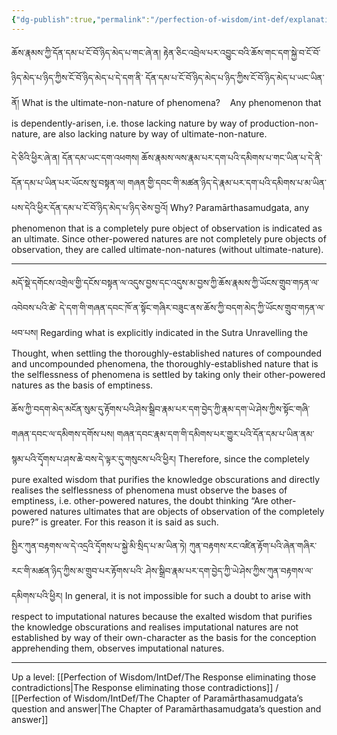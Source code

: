 ```yaml
---
{"dg-publish":true,"permalink":"/perfection-of-wisdom/int-def/explanation-of-ultimate-non-nature-other-powered-natures/"}
---
```


ཆོས་རྣམས་ཀྱི་དོན་དམ་པ་ངོ་བོ་ཉིད་མེད་པ་གང་ཞེ་ན། རྟེན་ཅིང་འབྲེལ་པར་འབྱུང་བའི་ཆོས་གང་དག་སྐྱེ་བ་ངོ་བོ་ཉིད་མེད་པ་ཉིད་ཀྱིས་ངོ་བོ་ཉིད་མེད་པ་དེ་དག་ནི་
དོན་དམ་པ་ངོ་བོ་ཉིད་མེད་པ་ཉིད་ཀྱིས་ངོ་བོ་ཉིད་མེད་པ་ཡང་ཡིན་ནོ།
What is the ultimate-non-nature of phenomena?   
Any phenomenon that is dependently-arisen, i.e. those lacking nature by way of production-non-nature, are also lacking nature by way of ultimate-non-nature.

དེ་ཅིའི་ཕྱིར་ཞེ་ན། དོན་དམ་ཡང་དག་འཕགས། ཆོས་རྣམས་ལས་རྣམ་པར་དག་པའི་དམིགས་པ་གང་ཡིན་པ་དེ་ནི་དོན་དམ་པ་ཡིན་པར་ཡོངས་སུ་བསྟན་ལ། 
གཞན་གྱི་དབང་གི་མཚན་ཉིད་དེ་རྣམ་པར་དག་པའི་དམིགས་པ་མ་ཡིན་པས་དེའི་ཕྱིར་དོན་དམ་པ་ངོ་བོ་ཉིད་མེད་པ་ཉིད་ཅེས་བྱའོ།
Why?
Paramārthasamudgata, any phenomenon that is a completely pure object of observation is indicated as an ultimate. Since other-powered natures are not completely pure objects of observation, they are called ultimate-non-natures (without ultimate-nature).

---
མདོ་སྡེ་དགོངས་འགྲེལ་གྱི་དངོས་བསྟན་ལ་འདུས་བྱས་དང་འདུས་མ་བྱས་ཀྱི་ཆོས་རྣམས་ཀྱི་ཡོངས་གྲུབ་གཏན་ལ་འབེབས་པའི་ཚེ་
དེ་དག་གི་གཞན་དབང་ཁོ་ན་སྟོང་གཞིར་བཟུང་ནས་ཆོས་ཀྱི་བདག་མེད་ཀྱི་ཡོངས་གྲུབ་གཏན་ལ་ཕབ་པས།
Regarding what is explicitly indicated in the Sutra Unravelling the Thought, when settling the thoroughly-established natures of compounded and uncompounded phenomena, the thoroughly-established nature that is the selflessness of phenomena is settled by taking only their other-powered natures as the basis of emptiness.

ཆོས་ཀྱི་བདག་མེད་མངོན་སུམ་དུ་རྟོགས་པའི་ཤེས་སྒྲིབ་རྣམ་པར་དག་བྱེད་ཀྱི་རྣམ་དག་ཡེ་ཤེས་ཀྱིས་སྟོང་གཞི་གཞན་དབང་ལ་དམིགས་དགོས་པས། 
གཞན་དབང་རྣམ་དག་གི་དམིགས་པར་གྱུར་པའི་དོན་དམ་པ་ཡིན་ནམ་སྙམ་པའི་དྭོགས་པ་ཤས་ཆེ་བས་དེ་ལྟར་དུ་གསུངས་པའི་ཕྱིར།
Therefore, since the completely pure exalted wisdom that purifies the knowledge obscurations and directly realises the selflessness of phenomena must observe the bases of emptiness, i.e. other-powered natures, the doubt thinking “Are other-powered natures ultimates that are objects of observation of the completely pure?” is greater. For this reason it is said as such.

སྤྱིར་ཀུན་བརྟགས་ལ་དེ་འདྲའི་དྭོགས་པ་སྐྱེ་མི་སྲིད་པ་མ་ཡིན་ཏེ། ཀུན་བརྟགས་རང་འཛིན་རྟོག་པའི་ཞེན་གཞིར་རང་གི་མཚན་ཉིད་ཀྱིས་མ་གྲུབ་པར་རྟོགས་པའི་
ཤེས་སྒྲིབ་རྣམ་པར་དག་བྱེད་ཀྱི་ཡེ་ཤེས་ཀྱིས་ཀུན་བརྟགས་ལ་དམིགས་པའི་ཕྱིར།
In general, it is not impossible for such a doubt to arise with respect to imputational natures because the exalted wisdom that purifies the knowledge obscurations and realises imputational natures are not established by way of their own-character as the basis for the conception apprehending them, observes imputational natures.


---
Up a level: [[Perfection of Wisdom/IntDef/The Response eliminating those contradictions\|The Response eliminating those contradictions]] / [[Perfection of Wisdom/IntDef/The Chapter of Paramārthasamudgata’s question and answer\|The Chapter of Paramārthasamudgata’s question and answer]]